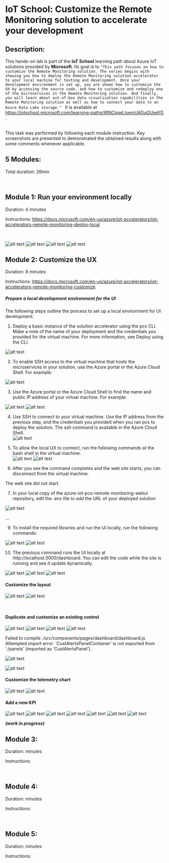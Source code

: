# IoT School: Customize the Remote Monitoring solution to accelerate your development

## Description:
This hands-on lab is part of the **IoT School** learning path about Azure IoT solutions provided by **Microsoft**. Its goal is to `"This path focuses on how to customize the Remote Monitoring solution. The series begins with showing you how to deploy the Remote Monitoring solution accelerator to your local machine for testing and development. Once your development environment is set up, you are shown how to customize the UX by accessing the source code, and how to customize and redeploy one of the microservices in the Remote Monitoring solution. And finally, you will learn about out-of-box data visualization capabilities in the Remote Monitoring solution as well as how to connect your data to an Azure Data Lake storage." ` It is available at https://iotschool.microsoft.com/learning-paths/6fNCiqwLIsemUAGuGUseYG .        

<br />
This task was performed by following each module instruction. Key screenshots are presented to demonstrated the obtained results along with some comments whenever applicable.    

<br />



## 5 Modules:

Total duration: 26min  

<br />



## Module 1: Run your environment locally

Duration: 4 minutes

Instructions: https://docs.microsoft.com/en-us/azure/iot-accelerators/iot-accelerators-remote-monitoring-deploy-local      

<br />

![alt text](https://github.com/marceloofernandes/IoT-School/blob/master/IoT-School-Customize-the-Remote-Monitoring-solution-to-accelerate-your-development/Remote%20Monitoring/Picture2516.42.44.png)
![alt text](https://github.com/marceloofernandes/IoT-School/blob/master/IoT-School-Customize-the-Remote-Monitoring-solution-to-accelerate-your-development/Remote%20Monitoring/Picture2516.43.56.png)
![alt text](https://github.com/marceloofernandes/IoT-School/blob/master/IoT-School-Customize-the-Remote-Monitoring-solution-to-accelerate-your-development/Remote%20Monitoring/Picture2516.44.07.png)
![alt text](https://github.com/marceloofernandes/IoT-School/blob/master/IoT-School-Customize-the-Remote-Monitoring-solution-to-accelerate-your-development/Remote%20Monitoring/Picture2516.44.32.png)


## Module 2: Customize the UX

Duration: 8 minutes

Instructions: https://docs.microsoft.com/en-us/azure/iot-accelerators/iot-accelerators-remote-monitoring-customize


##### Prepare a local development environment for the UI

The following steps outline the process to set up a local environment for UI development:       



1. Deploy a basic instance of the solution accelerator using the pcs CLI. Make a note of the name of your deployment and the credentials you provided for the virtual machine. For more information, see Deploy using the CLI.

![alt text](https://github.com/marceloofernandes/IoT-School/blob/master/IoT-School-Customize-the-Remote-Monitoring-solution-to-accelerate-your-development/Remote%20Monitoring/Picture2517.13.15.png)

2. To enable SSH access to the virtual machine that hosts the microservices in your solution, use the Azure portal or the Azure Cloud Shell. For example:

![alt text](https://github.com/marceloofernandes/IoT-School/blob/master/IoT-School-Customize-the-Remote-Monitoring-solution-to-accelerate-your-development/Remote%20Monitoring/Picture2517.17.06.png)


3. Use the Azure portal or the Azure Cloud Shell to find the name and public IP address of your virtual machine. For example:     

![alt text](https://github.com/marceloofernandes/IoT-School/blob/master/IoT-School-Customize-the-Remote-Monitoring-solution-to-accelerate-your-development/Remote%20Monitoring/Picture2517.19.48.png)
![alt text](https://github.com/marceloofernandes/IoT-School/blob/master/IoT-School-Customize-the-Remote-Monitoring-solution-to-accelerate-your-development/Remote%20Monitoring/Picture2517.21.01.png)

4. Use SSH to connect to your virtual machine. Use the IP address from the previous step, and the credentials you provided when you ran pcs to deploy the solution. The ssh command is available in the Azure Cloud Shell.       
![alt text](https://github.com/marceloofernandes/IoT-School/blob/master/IoT-School-Customize-the-Remote-Monitoring-solution-to-accelerate-your-development/Remote%20Monitoring/Picture2517.27.53.png)

5. To allow the local UX to connect, run the following commands at the bash shell in the virtual machine:     
![alt text](https://github.com/marceloofernandes/IoT-School/blob/master/IoT-School-Customize-the-Remote-Monitoring-solution-to-accelerate-your-development/Remote%20Monitoring/Picture2517.29.02.png)
![alt text](https://github.com/marceloofernandes/IoT-School/blob/master/IoT-School-Customize-the-Remote-Monitoring-solution-to-accelerate-your-development/Remote%20Monitoring/Picture2517.29.09.png)

6. After you see the command completes and the web site starts, you can disconnect from the virtual machine.

The web site did not start.


7. In your local copy of the azure-iot-pcs-remote-monitoring-webui repository, edit the .env file to add the URL of your deployed solution

![alt text](https://github.com/marceloofernandes/IoT-School/blob/master/IoT-School-Customize-the-Remote-Monitoring-solution-to-accelerate-your-development/Remote%20Monitoring/Picture2517.34.32.png)

...

9. To install the required libraries and run the UI locally, run the following commands:    


![alt text](https://github.com/marceloofernandes/IoT-School/blob/master/IoT-School-Customize-the-Remote-Monitoring-solution-to-accelerate-your-development/Remote%20Monitoring/Picture2517.39.08.png)
![alt text](https://github.com/marceloofernandes/IoT-School/blob/master/IoT-School-Customize-the-Remote-Monitoring-solution-to-accelerate-your-development/Remote%20Monitoring/Picture2517.39.59.png)


10. The previous command runs the UI locally at http://localhost:3000/dashboard. You can edit the code while the site is running and see it update dynamically.    

![alt text](https://github.com/marceloofernandes/IoT-School/blob/master/IoT-School-Customize-the-Remote-Monitoring-solution-to-accelerate-your-development/Remote%20Monitoring/Picture2517.40.50.png)
![alt text](https://github.com/marceloofernandes/IoT-School/blob/master/IoT-School-Customize-the-Remote-Monitoring-solution-to-accelerate-your-development/Remote%20Monitoring/Picture2415.29.48.png)
![alt text](https://github.com/marceloofernandes/IoT-School/blob/master/IoT-School-Customize-the-Remote-Monitoring-solution-to-accelerate-your-development/Remote%20Monitoring/Picture2415.29.58.png)

#### Customize the layout

![alt text](https://github.com/marceloofernandes/IoT-School/blob/master/IoT-School-Customize-the-Remote-Monitoring-solution-to-accelerate-your-development/Remote%20Monitoring/Picture2415.43.24.png)
![alt text](https://github.com/marceloofernandes/IoT-School/blob/master/IoT-School-Customize-the-Remote-Monitoring-solution-to-accelerate-your-development/Remote%20Monitoring/Picture2415.46.29.png)


<br />

#### Duplicate and customize an existing control

![alt text](https://github.com/marceloofernandes/IoT-School/blob/master/IoT-School-Customize-the-Remote-Monitoring-solution-to-accelerate-your-development/Remote%20Monitoring/Picture2415.53.45.png)
![alt text](https://github.com/marceloofernandes/IoT-School/blob/master/IoT-School-Customize-the-Remote-Monitoring-solution-to-accelerate-your-development/Remote%20Monitoring/Picture2415.55.28.png)
![alt text](https://github.com/marceloofernandes/IoT-School/blob/master/IoT-School-Customize-the-Remote-Monitoring-solution-to-accelerate-your-development/Remote%20Monitoring/Picture2416.02.00.png)
![alt text](https://github.com/marceloofernandes/IoT-School/blob/master/IoT-School-Customize-the-Remote-Monitoring-solution-to-accelerate-your-development/Remote%20Monitoring/Picture2416.07.13.png)

Failed to compile
./src/components/pages/dashboard/dashboard.js
Attempted import error: 'CustAlertsPanelContainer' is not exported from './panels' (imported as 'CustAlertsPanel').

![alt text](https://github.com/marceloofernandes/IoT-School/blob/master/IoT-School-Customize-the-Remote-Monitoring-solution-to-accelerate-your-development/Remote%20Monitoring/Picture2416.14.45.png)

![alt text](https://github.com/marceloofernandes/IoT-School/blob/master/IoT-School-Customize-the-Remote-Monitoring-solution-to-accelerate-your-development/Remote%20Monitoring/Picture2416.14.55.png)

#### Customize the telemetry chart


![alt text](https://github.com/marceloofernandes/IoT-School/blob/master/IoT-School-Customize-the-Remote-Monitoring-solution-to-accelerate-your-development/Remote%20Monitoring/Picture2416.19.01.png)
![alt text](https://github.com/marceloofernandes/IoT-School/blob/master/IoT-School-Customize-the-Remote-Monitoring-solution-to-accelerate-your-development/Remote%20Monitoring/Picture2416.20.58.png)


#### Add a new KPI

![alt text](https://github.com/marceloofernandes/IoT-School/blob/master/IoT-School-Customize-the-Remote-Monitoring-solution-to-accelerate-your-development/Remote%20Monitoring/Picture2416.24.27.png)
![alt text](https://github.com/marceloofernandes/IoT-School/blob/master/IoT-School-Customize-the-Remote-Monitoring-solution-to-accelerate-your-development/Remote%20Monitoring/Picture2416.26.06.png)
![alt text](https://github.com/marceloofernandes/IoT-School/blob/master/IoT-School-Customize-the-Remote-Monitoring-solution-to-accelerate-your-development/Remote%20Monitoring/Picture2416.28.49.png)
![alt text](https://github.com/marceloofernandes/IoT-School/blob/master/IoT-School-Customize-the-Remote-Monitoring-solution-to-accelerate-your-development/Remote%20Monitoring/Picture2416.29.55.png)
![alt text](https://github.com/marceloofernandes/IoT-School/blob/master/IoT-School-Customize-the-Remote-Monitoring-solution-to-accelerate-your-development/Remote%20Monitoring/Picture2416.30.48.png)
![alt text](https://github.com/marceloofernandes/IoT-School/blob/master/IoT-School-Customize-the-Remote-Monitoring-solution-to-accelerate-your-development/Remote%20Monitoring/Picture2416.34.24.png)
![alt text](https://github.com/marceloofernandes/IoT-School/blob/master/IoT-School-Customize-the-Remote-Monitoring-solution-to-accelerate-your-development/Remote%20Monitoring/Picture2416.37.30.png)


***(work in progress)***

## Module 3: 

Duration:  minutes

Instructions: 

<br />



## Module 4: 

Duration:  minutes

Instructions: 

<br />



## Module 5: 

Duration:  minutes

Instructions: 
